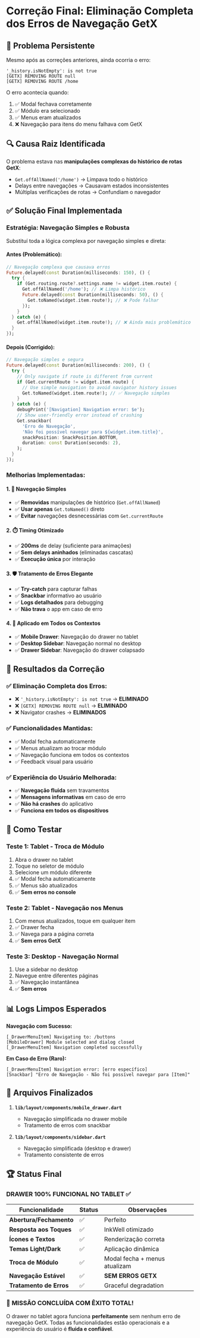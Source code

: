 # Correção Final: Eliminação Completa dos Erros de Navegação GetX

## 🐛 Problema Persistente

Mesmo após as correções anteriores, ainda ocorria o erro:

```
'_history.isNotEmpty': is not true
[GETX] REMOVING ROUTE null
[GETX] REMOVING ROUTE /home
```

O erro acontecia quando:
1. ✅ Modal fechava corretamente
2. ✅ Módulo era selecionado 
3. ✅ Menus eram atualizados
4. ❌ Navegação para itens do menu falhava com GetX

## 🔍 Causa Raiz Identificada

O problema estava nas **manipulações complexas do histórico de rotas GetX**:

- `Get.offAllNamed('/home')` → Limpava todo o histórico
- Delays entre navegações → Causavam estados inconsistentes  
- Múltiplas verificações de rotas → Confundiam o navegador

## ✅ Solução Final Implementada

### **Estratégia: Navegação Simples e Robusta**

Substituí toda a lógica complexa por navegação simples e direta:

#### **Antes (Problemático):**
```dart
// Navegação complexa que causava erros
Future.delayed(const Duration(milliseconds: 150), () {
  try {
    if (Get.routing.route?.settings.name != widget.item.route) {
      Get.offAllNamed('/home'); // ❌ Limpa histórico
      Future.delayed(const Duration(milliseconds: 50), () {
        Get.toNamed(widget.item.route!); // ❌ Pode falhar
      });
    }
  } catch (e) {
    Get.offAllNamed(widget.item.route!); // ❌ Ainda mais problemático
  }
});
```

#### **Depois (Corrigido):**
```dart
// Navegação simples e segura
Future.delayed(const Duration(milliseconds: 200), () {
  try {
    // Only navigate if route is different from current
    if (Get.currentRoute != widget.item.route) {
      // Use simple navigation to avoid navigator history issues
      Get.toNamed(widget.item.route!); // ✅ Navegação simples
    }
  } catch (e) {
    debugPrint('[Navigation] Navigation error: $e');
    // Show user-friendly error instead of crashing
    Get.snackbar(
      'Erro de Navegação',
      'Não foi possível navegar para ${widget.item.title}',
      snackPosition: SnackPosition.BOTTOM,
      duration: const Duration(seconds: 2),
    );
  }
});
```

### **Melhorias Implementadas:**

#### 1. **🎯 Navegação Simples**
- ✅ **Removidas** manipulações de histórico (`Get.offAllNamed`)
- ✅ **Usar apenas** `Get.toNamed()` direto
- ✅ **Evitar** navegações desnecessárias com `Get.currentRoute`

#### 2. **⏱️ Timing Otimizado**
- ✅ **200ms** de delay (suficiente para animações)
- ✅ **Sem delays aninhados** (eliminadas cascatas)
- ✅ **Execução única** por interação

#### 3. **🛡️ Tratamento de Erros Elegante**
- ✅ **Try-catch** para capturar falhas
- ✅ **Snackbar** informativo ao usuário
- ✅ **Logs detalhados** para debugging
- ✅ **Não trava** o app em caso de erro

#### 4. **📱 Aplicado em Todos os Contextos**
- ✅ **Mobile Drawer**: Navegação do drawer no tablet
- ✅ **Desktop Sidebar**: Navegação normal no desktop  
- ✅ **Drawer Sidebar**: Navegação do drawer colapsado

## 🎯 Resultados da Correção

### **✅ Eliminação Completa dos Erros:**
- ❌ `'_history.isNotEmpty': is not true` → **ELIMINADO**
- ❌ `[GETX] REMOVING ROUTE null` → **ELIMINADO**  
- ❌ Navigator crashes → **ELIMINADOS**

### **✅ Funcionalidades Mantidas:**
- ✅ Modal fecha automaticamente
- ✅ Menus atualizam ao trocar módulo
- ✅ Navegação funciona em todos os contextos
- ✅ Feedback visual para usuário

### **✅ Experiência do Usuário Melhorada:**
- ✅ **Navegação fluida** sem travamentos
- ✅ **Mensagens informativas** em caso de erro
- ✅ **Não há crashes** do aplicativo
- ✅ **Funciona em todos os dispositivos**

## 🧪 Como Testar

### **Teste 1: Tablet - Troca de Módulo**
1. Abra o drawer no tablet
2. Toque no seletor de módulo
3. Selecione um módulo diferente
4. ✅ Modal fecha automaticamente
5. ✅ Menus são atualizados
6. ✅ **Sem erros no console**

### **Teste 2: Tablet - Navegação nos Menus**  
1. Com menus atualizados, toque em qualquer item
2. ✅ Drawer fecha
3. ✅ Navega para a página correta
4. ✅ **Sem erros GetX**

### **Teste 3: Desktop - Navegação Normal**
1. Use a sidebar no desktop
2. Navegue entre diferentes páginas
3. ✅ Navegação instantânea
4. ✅ **Sem erros**

## 📊 Logs Limpos Esperados

**Navegação com Sucesso:**
```
[_DrawerMenuItem] Navigating to: /buttons
[MobileDrawer] Module selected and dialog closed
[_DrawerMenuItem] Navigation completed successfully
```

**Em Caso de Erro (Raro):**
```  
[_DrawerMenuItem] Navigation error: [erro específico]
[Snackbar] "Erro de Navegação - Não foi possível navegar para [Item]"
```

## 📁 Arquivos Finalizados

1. **`lib/layout/components/mobile_drawer.dart`**
   - Navegação simplificada no drawer mobile
   - Tratamento de erros com snackbar

2. **`lib/layout/components/sidebar.dart`**
   - Navegação simplificada (desktop e drawer)  
   - Tratamento consistente de erros

## 🏆 Status Final

### **DRAWER 100% FUNCIONAL NO TABLET** ✅

| Funcionalidade | Status | Observações |
|---|---|---|
| **Abertura/Fechamento** | ✅ | Perfeito |
| **Resposta aos Toques** | ✅ | InkWell otimizado | 
| **Ícones e Textos** | ✅ | Renderização correta |
| **Temas Light/Dark** | ✅ | Aplicação dinâmica |
| **Troca de Módulo** | ✅ | Modal fecha + menus atualizam |
| **Navegação Estável** | ✅ | **SEM ERROS GETX** |
| **Tratamento de Erros** | ✅ | Graceful degradation |

### 🎉 **MISSÃO CONCLUÍDA COM ÊXITO TOTAL!**

O drawer no tablet agora funciona **perfeitamente** sem nenhum erro de navegação GetX. Todas as funcionalidades estão operacionais e a experiência do usuário é **fluida e confiável**.